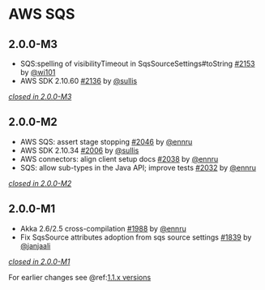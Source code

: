 # AWS SQS

## 2.0.0-M3

- SQS:spelling of visibilityTimeout in SqsSourceSettings#toString [#2153](https://github.com/akka/alpakka/issues/2153) by [@wi101](https://github.com/wi101)
- AWS SDK 2.10.60 [#2136](https://github.com/akka/alpakka/issues/2136) by [@sullis](https://github.com/sullis)

[*closed in 2.0.0-M3*](https://github.com/akka/alpakka/issues?q=is%3Aclosed+milestone%3A2.0.0-M3+label%3Ap%3Aaws-sqs)

## 2.0.0-M2

- AWS SQS: assert stage stopping [#2046](https://github.com/akka/alpakka/issues/2046) by [@ennru](https://github.com/ennru)
- AWS SDK 2.10.34 [#2006](https://github.com/akka/alpakka/issues/2006) by [@sullis](https://github.com/sullis)
- AWS connectors: align client setup docs [#2038](https://github.com/akka/alpakka/issues/2038) by [@ennru](https://github.com/ennru)
- SQS: allow sub-types in the Java API; improve tests [#2032](https://github.com/akka/alpakka/issues/2032) by [@ennru](https://github.com/ennru)

[*closed in 2.0.0-M2*](https://github.com/akka/alpakka/issues?q=is%3Aclosed+milestone%3A2.0.0-M2+label%3Ap%3Aaws-sqs)

## 2.0.0-M1

- Akka 2.6/2.5 cross-compilation [#1988](https://github.com/akka/alpakka/issues/1988) by [@ennru](https://github.com/ennru)
- Fix SqsSource attributes adoption from sqs source settings [#1839](https://github.com/akka/alpakka/pull/1839) by [@janjaali](https://github.com/janjaali)

[*closed in 2.0.0-M1*](https://github.com/akka/alpakka/issues?q=is%3Aclosed+milestone%3A2.0.0-M1+label%3Ap%3Aaws-sqs)

For earlier changes see @ref:[1.1.x versions](../1.1.x/sqs.md)
